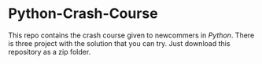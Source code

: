 # Python-Crash-Course
This repo contains the crash course given to newcommers in _Python_. There is three project with the solution that you can try. Just download this repository as a zip folder.
